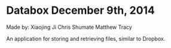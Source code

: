 Databox
December 9th, 2014
=======
Made by:
Xiaojing Ji
Chris Shumate
Matthew Tracy

An application for storing and retrieving files, similar to Dropbox.
